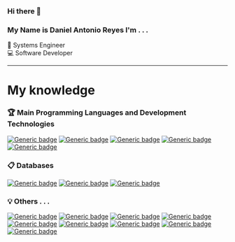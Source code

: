 ### Hi there 👋
  
### My Name is Daniel Antonio Reyes  I'm . . .

:rocket: Systems Engineer <br>
:computer: Software Developer <br>

---
# My knowledge
### :trophy: Main Programming Languages and Development Technologies

[![Generic badge](https://img.shields.io/badge/Java-✓-brightgreen.svg?style=flat&logo=java&labelColor=black)](https://sdkman.io/)
[![Generic badge](https://img.shields.io/badge/JavaScript-✓-brightgreen.svg?style=flat&logo=javascript&labelColor=black)](https://javascript.info/)
[![Generic badge](https://img.shields.io/badge/TypeScript-✓-brightgreen.svg?style=flat&logo=typescript&labelColor=blue)](https://www.typescriptlang.org/docs/home.html)
[![Generic badge](https://img.shields.io/badge/HTML5-✓-brightgreen.svg?style=flat&logo=html5&labelColor=black)](https://developer.mozilla.org/es/docs/Web/HTML)
[![Generic badge](https://img.shields.io/badge/CSS-✓-brightgreen.svg?style=flat&logo=css3&labelColor=orange)](https://developer.mozilla.org/es/docs/Web/CSS)

### :clipboard: Databases
[![Generic badge](https://img.shields.io/badge/MySQL-✓-brightgreen.svg?style=flat&labelColor=black&logo=mysql)](https://www.mysql.com/)
[![Generic badge](https://img.shields.io/badge/Postgres-✓-brightgreen.svg?style=flat&labelColor=black&logo=postgresql)](https://www.postgresql.org/)
[![Generic badge](https://img.shields.io/badge/MongoDB-✓-brightgreen.svg?style=flat&labelColor=black&logo=MongoDB)](https://www.mongodb.com/)

### :bulb: Others . . .
[![Generic badge](https://img.shields.io/badge/Node.js-✓-brightgreen.svg?style=flat&logo=nodejs&labelColor=black)](https://nodejs.org)
[![Generic badge](https://img.shields.io/badge/nestjs-✓-brightgreen.svg?style=flat&logo=nestjs&labelColor=black)](https://nestjs.com)
[![Generic badge](https://img.shields.io/badge/expressjs-✓-brightgreen.svg?style=flat&logo=express&labelColor=white)](https://expressjs.com)
[![Generic badge](https://img.shields.io/badge/GIT-✓-brightgreen.svg?style=flat&logo=git&labelColor=blue)](https://git-scm.com/)
[![Generic badge](https://img.shields.io/badge/Bootstrap-✓-brightgreen.svg?style=flat&logo=bootstrap&labelColor=blueviolet)](https://getbootstrap.com/)
[![Generic badge](https://img.shields.io/badge/Docker-✓-brightgreen.svg?style=flat&logo=docker&labelColor=black)](https://www.docker.com/)
[![Generic badge](https://img.shields.io/badge/Linux-✓-brightgreen.svg?style=flat&logo=linux&labelColor=black)](https://www.linux.org/)
[![Generic badge](https://img.shields.io/badge/Firebase-✓-brightgreen.svg?style=flat&logo=firebase&labelColor=black)](https://firebase.com/)
[![Generic badge](https://img.shields.io/badge/Nginx-✓-brightgreen.svg?style=flat&logo=nginx&labelColor=black)](https://www.nginx.com/)
